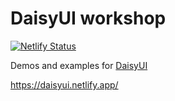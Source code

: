 # DaisyUI workshop  

[![Netlify Status](https://api.netlify.com/api/v1/badges/fb76b89b-0d38-40c5-b318-da866905d02c/deploy-status)](https://app.netlify.com/sites/daisyui/deploys)

Demos and examples for [DaisyUI](https://github.com/saadeghi/daisyui)

https://daisyui.netlify.app/
